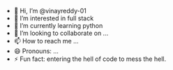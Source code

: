 - 👋 Hi, I’m @vinayreddy-01
- 👀 I’m interested in full stack
- 🌱 I’m currently learning python
- 💞️ I’m looking to collaborate on ...
- 📫 How to reach me ...
- 😄 Pronouns: ...
- ⚡ Fun fact: entering the hell of code to mess the hell.

<!---
vinayreddy-01/vinayreddy-01 is a ✨ special ✨ repository because its `README.md` (this file) appears on your GitHub profile.
You can click the Preview link to take a look at your changes.
--->
